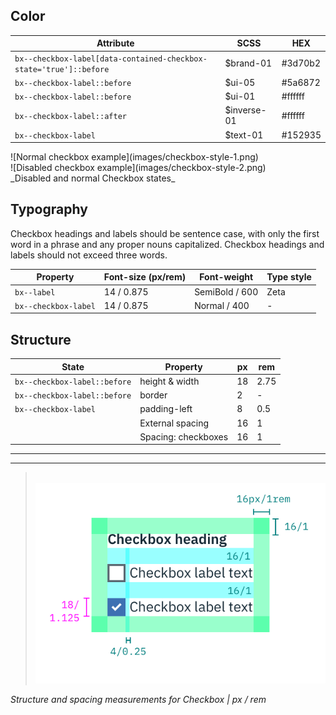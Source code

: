 ## Color

| Attribute                      | SCSS        | HEX         |
|--------------------------------|-------------|-------------|
|`bx--checkbox-label[data-contained-checkbox-state='true']::before`                  | $brand-01   | #3d70b2     |
| `bx--checkbox-label::before`   | $ui-05      | #5a6872     |
| `bx--checkbox-label::before`   | $ui-01      | #ffffff     |
| `bx--checkbox-label::after`    | $inverse-01 | #ffffff     |
| `bx--checkbox-label`           | $text-01    | #152935     |

<div data-insert-component="ImageGrid">
  <div>
    ![Normal checkbox example](images/checkbox-style-1.png)
  </div>
  <div>
    ![Disabled checkbox example](images/checkbox-style-2.png)
  </div>
</div>
_Disabled and normal Checkbox states_

## Typography

Checkbox headings and labels should be sentence case, with only the first word in a phrase and any proper nouns capitalized. Checkbox headings and labels should not exceed three words.

| Property             | Font-size (px/rem)| Font-weight   | Type style |
|----------------------|-------------------|---------------|------------|
| `bx--label`          | 14 / 0.875        | SemiBold / 600| Zeta       |
| `bx--checkbox-label` | 14 / 0.875        | Normal / 400  |  -         |

## Structure

|State                       | Property             | px | rem  |
|----------------------------|----------------------|----|------|
|`bx--checkbox-label::before`| height & width       | 18 | 2.75 |
|`bx--checkbox-label::before`| border               | 2  | -    |
|`bx--checkbox-label`        | padding-left         | 8  | 0.5  |
|| External spacing     | 16 | 1    |
|| Spacing: checkboxes  | 16 | 1    |
<!-- Note: in code the label has more padding due to placement > do we writing design padding or code padding? -->


---
***
> 
![Checkbox structure and spacing measurements](images/checkbox-style-3.png)

_Structure and spacing measurements for Checkbox | px / rem_
